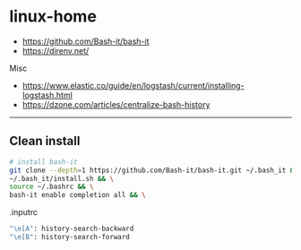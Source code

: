 # linux-home

- https://github.com/Bash-it/bash-it
- https://direnv.net/

Misc
- https://www.elastic.co/guide/en/logstash/current/installing-logstash.html
- https://dzone.com/articles/centralize-bash-history

---


## Clean install
```bash
# install bash-it
git clone --depth=1 https://github.com/Bash-it/bash-it.git ~/.bash_it && \
~/.bash_it/install.sh && \
source ~/.bashrc && \
bash-it enable completion all && \

```

.inputrc
```bash
"\e[A": history-search-backward
"\e[B": history-search-forward
```

